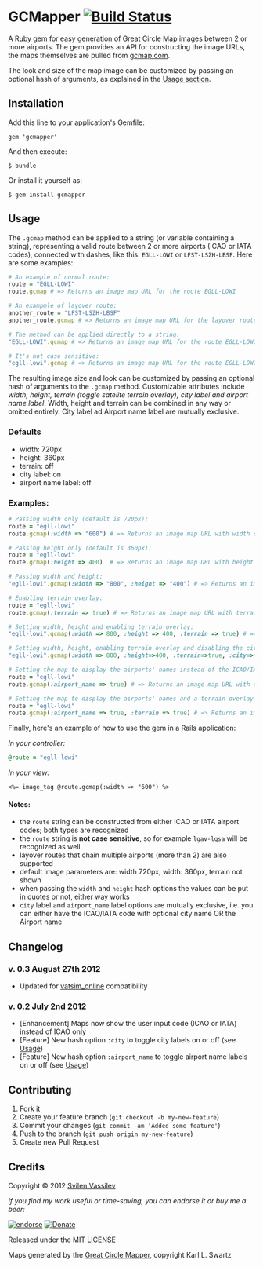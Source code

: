 # GCMapper [![Build Status](https://secure.travis-ci.org/tarakanbg/gcmapper.png)](http://travis-ci.org/tarakanbg/gcmapper)

A Ruby gem for easy generation of Great Circle Map images between 2 or more airports.
The gem provides an API for constructing the image URLs, the maps themselves are pulled from
[gcmap.com](http://www.gcmap.com/).

The look and size of the map image can be customized by passing an optional hash of arguments, as explained
in the [Usage section](#usage).

## Installation

Add this line to your application's Gemfile:

    gem 'gcmapper'

And then execute:

    $ bundle

Or install it yourself as:

    $ gem install gcmapper

## Usage

The `.gcmap` method can be applied to a string (or variable containing a string), representing a valid route
between 2 or more airports (ICAO or IATA codes), connected with dashes, like this: `EGLL-LOWI` or
`LFST-LSZH-LBSF`. Here are some examples:

```ruby
# An example of normal route:
route = "EGLL-LOWI"
route.gcmap # => Returns an image map URL for the route EGLL-LOWI

# An exampmle of layover route:
another_route = "LFST-LSZH-LBSF"
another_route.gcmap # => Returns an image map URL for the layover route LFST-LSZH-LBSF

# The method can be applied directly to a string:
"EGLL-LOWI".gcmap # => Returns an image map URL for the route EGLL-LOWI

# It's not case sensitive:
"egll-lowi".gcmap # => Returns an image map URL for the route EGLL-LOWI
```

The resulting image size and look can be customized by passing an optional hash of arguments to the
`.gcmap` method. Customizable attributes include *width, height, terrain (toggle satelite terrain
 overlay), city label and airport name label*.
Width, height and terrain can be combined in any way or omitted entirely. City label ad Airport name
label are mutually exclusive.

### Defaults

* width: 720px
* height: 360px
* terrain: off
* city label: on
* airport name label: off

### Examples:

```ruby
# Passing width only (default is 720px):
route = "egll-lowi"
route.gcmap(:width => "600") # => Returns an image map URL with width set to 600px

# Passing height only (default is 360px):
route = "egll-lowi"
route.gcmap(:height => 400)  # => Returns an image map URL with height set to 400px

# Passing width and height:
"egll-lowi".gcmap(:width => "800", :height => "400") # => Returns an image map URL with width 800px and height 400px

# Enabling terrain overlay:
route = "egll-lowi"
route.gcmap(:terrain => true) # => Returns an image map URL with terrain overlay enabled

# Setting width, height and enabling terrain overlay:
"egll-lowi".gcmap(:width => 800, :height => 400, :terrain => true) # => Returns an image map URL with set width, height and terrain

# Setting width, height, enabling terrain overlay and disabling the city labels:
"egll-lowi".gcmap(:width => 800, :height=>400, :terrain=>true, :city=>false) # => Returns an image map URL with set width, height and terrain, with city labels disabled

# Setting the map to display the airports' names instead of the ICAO/IATA codes
route = "egll-lowi"
route.gcmap(:airport_name => true) # => Returns an image map URL with airport names displayed

# Setting the map to display the airports' names and a terrain overlay
route = "egll-lowi"
route.gcmap(:airport_name => true, :terrain => true) # => Returns an image map URL with airport names and terrain displayed
```

Finally, here's an example of how to use the gem in a Rails application:

*In your controller:*
```ruby
@route = "egll-lowi"
```

*In your view:*
```erb
<%= image_tag @route.gcmap(:width => "600") %>
```

#### Notes:

* the `route` string can be constructed from either ICAO or IATA airport codes; both types are recognized
* the `route` string is **not case sensitive**, so for example `lgav-lqsa` will be recognized as well
* layover routes that chain multiple airports (more than 2) are also supported
* default image parameters are: width 720px, width: 360px, terrain not shown
* when passing the `width` and `height` hash options the values can be put in quotes or not, either way works
* `city` label and `airport_name` label options are mutually exclusive, i.e. you can either have the ICAO/IATA code with optional city name OR the Airport name

## Changelog

### v. 0.3 August 27th 2012

* Updated for [vatsim_online](https://rubygems.org/gems/vatsim_online) compatibility

### v. 0.2 July 2nd 2012

* [Enhancement] Maps now show the user input code (ICAO or IATA) instead of ICAO only
* [Feature] New hash option `:city` to toggle city labels on or off (see [Usage](#usage))
* [Feature] New hash option `:airport_name` to toggle airport name labels on or off (see [Usage](#usage))

## Contributing

1. Fork it
2. Create your feature branch (`git checkout -b my-new-feature`)
3. Commit your changes (`git commit -am 'Added some feature'`)
4. Push to the branch (`git push origin my-new-feature`)
5. Create new Pull Request

## Credits

Copyright © 2012 [Svilen Vassilev](http://about.me/svilen)

*If you find my work useful or time-saving, you can endorse it or buy me a beer:*

[![endorse](http://api.coderwall.com/svilenv/endorse.png)](http://coderwall.com/svilenv)
[![Donate](https://www.paypalobjects.com/en_US/i/btn/btn_donate_SM.gif)](https://www.paypal.com/cgi-bin/webscr?cmd=_s-xclick&hosted_button_id=5FR7AQA4PLD8A)

Released under the [MIT LICENSE](https://github.com/tarakanbg/gcmapper/blob/master/LICENSE)

Maps generated by the [Great Circle Mapper](http://www.gcmap.com/), copyright Karl L. Swartz
